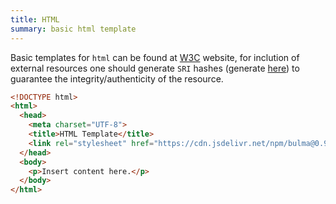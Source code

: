 ```yaml
---
title: HTML
summary: basic html template
---
```


Basic templates for `html` can be found at [W3C](https://dev.w3.org/html5/html-author/#basic-templates) website, for inclution of external resources one should generate `SRI` hashes (generate [here](https://www.srihash.org/)) to guarantee the integrity/authenticity of the resource.

```html
<!DOCTYPE html>
<html>
  <head>
    <meta charset="UTF-8">
    <title>HTML Template</title>
    <link rel="stylesheet" href="https://cdn.jsdelivr.net/npm/bulma@0.9.3/css/bulma.css" integrity="sha256-QWzsjhiaNlONAp479EIeaY+tQvrt3v1iOYtBMVZ7RJc=" crossorigin="anonymous">
  </head>
  <body>
    <p>Insert content here.</p>
  </body>
</html>
```